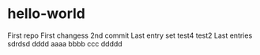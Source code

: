 # hello-world
First repo
First changess
2nd commit
Last entry set
test4
test2
Last entries
sdrdsd
dddd
aaaa
bbbb
ccc
ddddd
